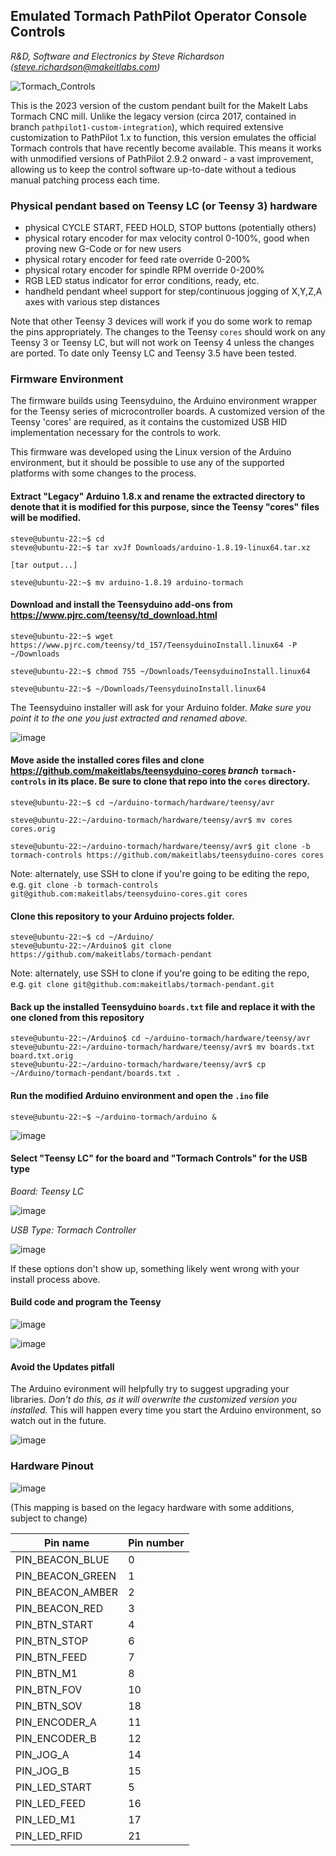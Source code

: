 ## Emulated Tormach PathPilot Operator Console Controls

_R&D, Software and Electronics by Steve Richardson (steve.richardson@makeitlabs.com)_

![Tormach_Controls](https://user-images.githubusercontent.com/3910098/221062727-6b5b5c8f-dc81-4221-bae0-421d40a73101.png)


This is the 2023 version of the custom pendant built for the MakeIt Labs Tormach CNC mill.  Unlike the legacy version (circa 2017, contained in branch `pathpilot1-custom-integration`), which required extensive customization to PathPilot 1.x to function, this version emulates the official Tormach controls that have recently become available.  This means it works with unmodified versions of PathPilot 2.9.2 onward - a vast improvement, allowing us to keep the control software up-to-date without a tedious manual patching process each time.

### Physical pendant based on Teensy LC (or Teensy 3) hardware

  - physical CYCLE START, FEED HOLD, STOP buttons (potentially others)
  - physical rotary encoder for max velocity control 0-100%, good when proving new G-Code or for new users
  - physical rotary encoder for feed rate override 0-200%
  - physical rotary encoder for spindle RPM override 0-200%
  - RGB LED status indicator for error conditions, ready, etc.
  - handheld pendant wheel support for step/continuous jogging of X,Y,Z,A axes with various step distances

Note that other Teensy 3 devices will work if you do some work to remap the pins appropriately.  The changes to the Teensy `cores` should work on any Teensy 3 or Teensy LC, but will not work on Teensy 4 unless the changes are ported.  To date only Teensy LC and Teensy 3.5 have been tested.

### Firmware Environment

The firmware builds using Teensyduino, the Arduino environment wrapper for the Teensy series of microcontroller boards.  A customized version of the Teensy 'cores' are required, as it contains the customized USB HID implementation necessary for the controls to work. 

This firmware was developed using the Linux version of the Arduino environment, but it should be possible to use any of the supported platforms with some changes to the process.

#### Extract "Legacy" Arduino 1.8.x and rename the extracted directory to denote that it is modified for this purpose, since the Teensy "cores" files will be modified.

```
steve@ubuntu-22:~$ cd
steve@ubuntu-22:~$ tar xvJf Downloads/arduino-1.8.19-linux64.tar.xz   

[tar output...]

steve@ubuntu-22:~$ mv arduino-1.8.19 arduino-tormach
```
    
#### Download and install the Teensyduino add-ons from https://www.pjrc.com/teensy/td_download.html
  
```
steve@ubuntu-22:~$ wget https://www.pjrc.com/teensy/td_157/TeensyduinoInstall.linux64 -P ~/Downloads

steve@ubuntu-22:~$ chmod 755 ~/Downloads/TeensyduinoInstall.linux64 

steve@ubuntu-22:~$ ~/Downloads/TeensyduinoInstall.linux64 
```

The Teensyduino installer will ask for your Arduino folder.  *Make sure you point it to the one you just extracted and renamed above.*

![image](https://user-images.githubusercontent.com/3910098/219883972-9329ee76-fa88-4ee0-bb4b-a420d9fd2e3d.png)
  
#### Move aside the installed cores files and clone https://github.com/makeitlabs/teensyduino-cores *branch* `tormach-controls` in its place.  Be sure to clone that repo into the `cores` directory.

```
steve@ubuntu-22:~$ cd ~/arduino-tormach/hardware/teensy/avr

steve@ubuntu-22:~/arduino-tormach/hardware/teensy/avr$ mv cores cores.orig

steve@ubuntu-22:~/arduino-tormach/hardware/teensy/avr$ git clone -b tormach-controls https://github.com/makeitlabs/teensyduino-cores cores
```

Note: alternately, use SSH to clone if you're going to be editing the repo, e.g. `git clone -b tormach-controls git@github.com:makeitlabs/teensyduino-cores.git cores`

#### Clone this repository to your Arduino projects folder.
  
```
steve@ubuntu-22:~$ cd ~/Arduino/
steve@ubuntu-22:~/Arduino$ git clone https://github.com/makeitlabs/tormach-pendant
```

Note: alternately, use SSH to clone if you're going to be editing the repo, e.g. `git clone git@github.com:makeitlabs/tormach-pendant.git`

#### Back up the installed Teensyduino `boards.txt` file and replace it with the one cloned from this repository

```
steve@ubuntu-22:~/Arduino$ cd ~/arduino-tormach/hardware/teensy/avr
steve@ubuntu-22:~/arduino-tormach/hardware/teensy/avr$ mv boards.txt board.txt.orig
steve@ubuntu-22:~/arduino-tormach/hardware/teensy/avr$ cp ~/Arduino/tormach-pendant/boards.txt .
```  

 #### Run the modified Arduino environment and open the `.ino` file
 
 ```
 steve@ubuntu-22:~$ ~/arduino-tormach/arduino &
 ```
 
 ![image](https://user-images.githubusercontent.com/3910098/219884396-4e8c2760-8ab4-416f-aa1f-c5dbd013fb82.png)
 
#### Select "Teensy LC" for the board and "Tormach Controls" for the USB type

*Board: Teensy LC*

![image](https://user-images.githubusercontent.com/3910098/219884416-b5441523-fe33-47b2-9b21-87de2bc50a26.png)

*USB Type: Tormach Controller*

![image](https://user-images.githubusercontent.com/3910098/219884424-88351b5b-6654-47a8-81f6-3f614dd22331.png)

If these options don't show up, something likely went wrong with your install process above.

#### Build code and program the Teensy

![image](https://user-images.githubusercontent.com/3910098/219884452-74b3f32e-4bc4-42b5-b64d-4e969ad89050.png)

![image](https://user-images.githubusercontent.com/3910098/219884461-3bc4e85e-fb3d-4055-821a-4b9b5a7a466e.png)

#### Avoid the Updates pitfall

The Arduino evironment will helpfully try to suggest upgrading your libraries.  *Don't do this, as it will overwrite the customized version you installed.*  This will happen every time you start the Arduino environment, so watch out in the future.

![image](https://user-images.githubusercontent.com/3910098/219884913-85347b30-ef89-4e3f-80a3-3c2df11bf69d.png)
  
### Hardware Pinout

![image](https://www.pjrc.com/teensy/teensylc_front_pinout.png)

(This mapping is based on the legacy hardware with some additions, subject to change)

| Pin name | Pin number |
|----------|------------|
| PIN_BEACON_BLUE | 0 |
| PIN_BEACON_GREEN | 1 |
| PIN_BEACON_AMBER | 2 |
| PIN_BEACON_RED | 3 |
| PIN_BTN_START | 4 |
| PIN_BTN_STOP | 6 |
| PIN_BTN_FEED | 7 |
| PIN_BTN_M1 | 8 |
| PIN_BTN_FOV | 10 |
| PIN_BTN_SOV | 18 |
| PIN_ENCODER_A | 11 |
| PIN_ENCODER_B | 12 |
| PIN_JOG_A | 14 |
| PIN_JOG_B | 15 |
| PIN_LED_START | 5 |
| PIN_LED_FEED | 16 |
| PIN_LED_M1 | 17 |
| PIN_LED_RFID | 21 |


